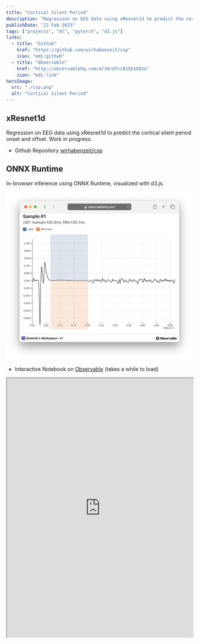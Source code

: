 ```yaml
---
title: "Cortical Silent Period"
description: "Regression on EEG data using xResnet1d to predict the cortical silent period onset and offset. Work in progress."
publishDate: "22 Feb 2023"
tags: ["projects", "ml", "pytorch", "d3.js"]
links:
  - title: "Github"
    href: "https://github.com/wirhabenzeit/csp"
    icon: "mdi:github"
  - title: "Observable"
    href: "http://observablehq.com/d/34cd7cc815b1602a"
    icon: "mdi:link"
heroImage:
  src: "./csp.png"
  alt: "Cortical Silent Period"
---
```


## xResnet1d

Regression on EEG data using xResnet1d to predict the cortical silent period onset and offset. Work in progress.

- Github Repository [wirhabenzeit/csp](https://github.com/wirhabenzeit/csp)

## ONNX Runtime

In-browser inference using ONNX Runtime, visualized with d3.js.

![Observable](./csp.png)

- Interactive Notebook on [Observable](http://observablehq.com/d/34cd7cc815b1602a) (takes a while to load)

<iframe width="100%" height="701" frameborder="1" class="rounded shadow"
  src="https://observablehq.com/embed/34cd7cc815b1602a@898?cells=viewof+n%2Cviewof+timelineSettings%2CexamplePlot"></iframe>

